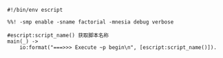 	#!/bin/env escript
	
	%%! -smp enable -sname factorial -mnesia debug verbose
	
	#escript:script_name() 获取脚本名称
	main(_) ->
		io:format("===>>> Execute ~p begin\n", [escript:script_name()]).



